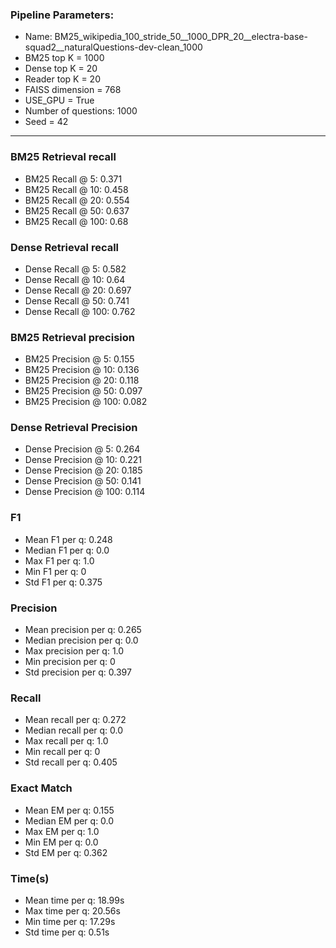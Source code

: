 ### Pipeline Parameters:
* Name: BM25_wikipedia_100_stride_50__1000_DPR_20__electra-base-squad2__naturalQuestions-dev-clean_1000
* BM25 top K = 1000
* Dense top K = 20
* Reader top K = 20
* FAISS dimension = 768
* USE_GPU = True
* Number of questions: 1000
* Seed = 42
------
### BM25 Retrieval recall 
* BM25 Recall @ 5: 0.371
* BM25 Recall @ 10: 0.458
* BM25 Recall @ 20: 0.554
* BM25 Recall @ 50: 0.637
* BM25 Recall @ 100: 0.68
### Dense Retrieval recall 
* Dense Recall @ 5: 0.582
* Dense Recall @ 10: 0.64
* Dense Recall @ 20: 0.697
* Dense Recall @ 50: 0.741
* Dense Recall @ 100: 0.762
### BM25 Retrieval precision 
* BM25 Precision @ 5: 0.155
* BM25 Precision @ 10: 0.136
* BM25 Precision @ 20: 0.118
* BM25 Precision @ 50: 0.097
* BM25 Precision @ 100: 0.082
### Dense Retrieval Precision 
* Dense Precision @ 5: 0.264
* Dense Precision @ 10: 0.221
* Dense Precision @ 20: 0.185
* Dense Precision @ 50: 0.141
* Dense Precision @ 100: 0.114
### F1 
* Mean F1 per q: 0.248
* Median F1 per q: 0.0
* Max F1 per q: 1.0
* Min F1 per q: 0
* Std F1 per q: 0.375
### Precision 
* Mean precision per q: 0.265
* Median precision per q: 0.0
* Max precision per q: 1.0
* Min precision per q: 0
* Std precision per q: 0.397
### Recall 
* Mean recall per q: 0.272
* Median recall per q: 0.0
* Max recall per q: 1.0
* Min recall per q: 0
* Std recall per q: 0.405
### Exact Match 
* Mean EM per q: 0.155
* Median EM per q: 0.0
* Max EM per q: 1.0
* Min EM per q: 0.0
* Std EM per q: 0.362
### Time(s) 
* Mean time per q: 18.99s
* Max time per q: 20.56s
* Min time per q: 17.29s
* Std time per q: 0.51s
